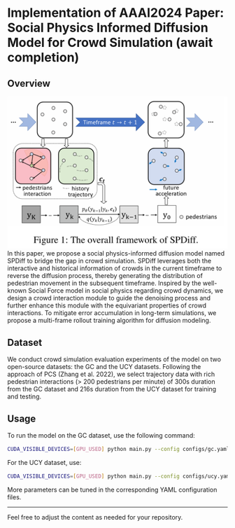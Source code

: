 # Implementation of AAAI2024 Paper: Social Physics Informed Diffusion Model for Crowd Simulation (await completion)

## Overview
![model framework](assets/framework.png "Model Architecture")
In this paper, we propose a social physics-informed diffusion model named SPDiff to bridge the gap in crowd simulation. SPDiff leverages both the interactive and historical information of crowds in the current timeframe to reverse the diffusion process, thereby generating the distribution of pedestrian movement in the subsequent timeframe. Inspired by the well-known Social Force model in social physics regarding crowd dynamics, we design a crowd interaction module to guide the denoising process and further enhance this module with the equivariant properties of crowd interactions. To mitigate error accumulation in long-term simulations, we propose a multi-frame rollout training algorithm for diffusion modeling.

## Dataset

We conduct crowd simulation evaluation experiments of the model on two open-source datasets: the GC and the UCY datasets. Following the approach of PCS (Zhang et al. 2022), we select trajectory data with rich pedestrian interactions (> 200 pedestrians per minute) of 300s duration from the GC dataset and 216s duration from the UCY dataset for training and testing.

## Usage

To run the model on the GC dataset, use the following command:

```bash
CUDA_VISIBLE_DEVICES=[GPU_USED] python main.py --config configs/gc.yaml
```

For the UCY dataset, use:

```bash
CUDA_VISIBLE_DEVICES=[GPU_USED] python main.py --config configs/ucy.yaml
```

More parameters can be tuned in the corresponding YAML configuration files.

---

Feel free to adjust the content as needed for your repository.